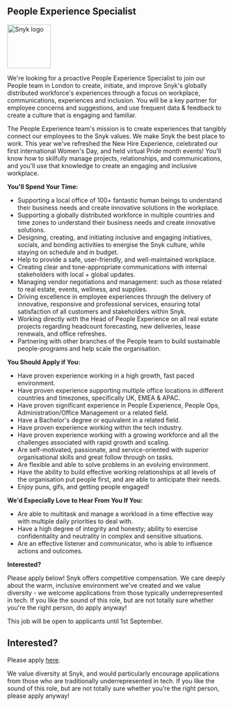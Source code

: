 People Experience Specialist
---

<img src="https://res.cloudinary.com/snyk/image/upload/v1537345894/press-kit/brand/logo-black.png" width="100" alt="Snyk logo" />

<p>We're looking for a proactive People Experience Specialist to join our People team in London to create, initiate, and improve Snyk's globally distributed workforce's experiences through a focus on workplace, communications, experiences and inclusion. You will be a key partner for employee concerns and suggestions, and use frequent data &amp; feedback to create a culture that is engaging and familiar.</p>
<p>The People Experience team's mission is to create experiences that tangibly connect our employees to the Snyk values. We make Snyk the best place to work. This year we've refreshed the New Hire Experience, celebrated our first international Women's Day, and held virtual Pride month events! You'll know how to skilfully manage projects, relationships, and communications, and you'll use that knowledge to create an engaging and inclusive workplace.&nbsp;</p>
<p><strong>You'll Spend Your Time:&nbsp;</strong></p>
<ul>
<li>Supporting a local office of 100+ fantastic human beings to understand their business needs and create innovative solutions in the workplace.</li>
<li>Supporting a globally distributed workforce in multiple countries and time zones to understand their business needs and create innovative solutions.&nbsp;</li>
<li>Designing, creating, and initiating inclusive and engaging initiatives, socials, and bonding activities to energise the Snyk culture, while staying on schedule and in budget.&nbsp;</li>
<li>Help to provide a safe, user-friendly, and well-maintained workplace.&nbsp;</li>
<li>Creating clear and tone-appropriate communications with internal stakeholders with local + global updates.&nbsp;</li>
<li>Managing vendor negotiations and management: such as those related to real estate, events, wellness, and supplies.&nbsp;</li>
<li>Driving excellence in employee experiences through the delivery of innovative, responsive and professional services, ensuring total satisfaction of all customers and stakeholders within Snyk.&nbsp;</li>
<li>Working directly with the Head of People Experience on all real estate projects regarding headcount forecasting, new deliveries, lease renewals, and office refreshes.&nbsp;</li>
<li>Partnering with other branches of the People team to build sustainable people-programs and help scale the organisation.&nbsp;</li>
</ul>
<p><strong>You Should Apply if You:&nbsp;</strong></p>
<ul>
<li>Have proven experience working in a high growth, fast paced environment.&nbsp;</li>
<li>Have proven experience supporting multiple office locations in different countries and timezones, specifically UK, EMEA &amp; APAC.&nbsp;</li>
<li>Have proven significant experience in People Experience, People Ops, Administration/Office Management or a related field.&nbsp;</li>
<li>Have a Bachelor's degree or equivalent in a related field.&nbsp;</li>
<li>Have proven experience working within the tech industry.</li>
<li>Have proven experience working with a growing workforce and all the challenges associated with rapid growth and scaling.&nbsp;</li>
<li>Are self-motivated, passionate, and service-oriented with superior organisational skills and great follow through on tasks.&nbsp;</li>
<li>Are flexible and able to solve problems in an evolving environment.&nbsp;</li>
<li>Have the ability to build effective working relationships at all levels of the organisation put people first, and are able to anticipate their needs.&nbsp;</li>
<li>Enjoy puns, gifs, and getting people engaged!</li>
</ul>
<p><strong>We'd Especially Love to Hear From You If You:&nbsp;</strong></p>
<ul>
<li>Are able to multitask and manage a workload in a time effective way with multiple daily priorities to deal with.</li>
<li>Have a high degree of integrity and honesty; ability to exercise confidentiality and neutrality in complex and sensitive situations.</li>
<li>Are an effective listener and communicator, who is able to influence actions and outcomes.&nbsp;</li>
</ul>
<p><strong>Interested?</strong></p>
<p>Please apply below! Snyk offers competitive compensation. We care deeply about the warm, inclusive environment we've created and we value diversity - we welcome applications from those typically underrepresented in tech. If you like the sound of this role, but are not totally sure whether you're the right person, do apply anyway!</p>
<p>This job will be open to applicants until 1st September.</p>

Interested?
---

Please apply [here](https://boards.greenhouse.io/snyk/jobs/4184191002#app).

We value diversity at Snyk, and would particularly encourage applications from those who are traditionally underrepresented in tech.
If you like the sound of this role, but are not totally sure whether you’re the right person, please apply anyway!
